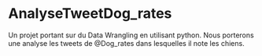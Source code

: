 # AnalyseTweetDog_rates
Un projet portant sur du Data Wrangling en utilisant python. Nous porterons une analyse les tweets de @Dog_rates dans lesquelles il note les chiens.
